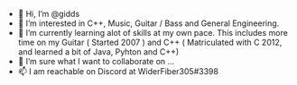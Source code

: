 - 👋 Hi, I’m @gidds
- 👀 I’m interested in C++, Music, Guitar / Bass and General Engineering.
- 🌱 I’m currently learning alot of skills at my own pace. This includes more time on my Guitar ( Started 2007 ) and C++ ( Matriculated with C 2012, and learned a bit of Java, Pyhton and C++)
- 💞️ I’m sure what I want to collaborate on ...
- 📫 I am reachable on Discord at WiderFiber305#3398

<!---
gidds/WiderFiber305#3398 is a ✨ special ✨ repository because its `README.md` (this file) appears on your GitHub profile.
You can click the Preview link to take a look at your changes.
--->
